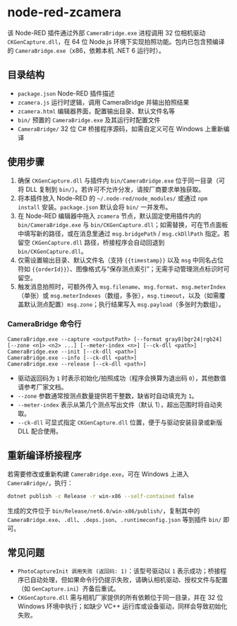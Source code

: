 # node-red-zcamera

该 Node-RED 插件通过外部 `CameraBridge.exe` 进程调用 32 位相机驱动 `CKGenCapture.dll`，在 64 位 Node.js 环境下实现拍照功能。包内已包含预编译的 `CameraBridge.exe`（x86，依赖本机 .NET 6 运行时）。

## 目录结构

- `package.json` Node-RED 插件描述
- `zcamera.js` 运行时逻辑，调用 CameraBridge 并输出拍照结果
- `zcamera.html` 编辑器界面，配置输出目录、默认文件名等
- `bin/` 预置的 `CameraBridge.exe` 及其运行时配置文件
- `CameraBridge/` 32 位 C# 桥接程序源码，如需自定义可在 Windows 上重新编译

## 使用步骤

1. 确保 `CKGenCapture.dll` 与插件内 `bin/CameraBridge.exe` 位于同一目录（可将 DLL 复制到 `bin/`）。若许可不允许分发，请按厂商要求单独获取。
2. 将本插件放入 Node-RED 的 `~/.node-red/node_modules/` 或通过 `npm install` 安装。`package.json` 默认会将 `bin/` 一并发布。
3. 在 Node-RED 编辑器中拖入 `zcamera` 节点，默认固定使用插件内的 `bin/CameraBridge.exe` 与 `bin/CKGenCapture.dll`；如需替换，可在节点面板中填写新的路径，或在消息里通过 `msg.bridgePath` / `msg.ckDllPath` 指定。若留空 `CKGenCapture.dll` 路径，桥接程序会自动回退到 `bin/CKGenCapture.dll`。
4. 仅需设置输出目录、默认文件名（支持 `{{timestamp}}` 以及 `msg` 中同名占位符如 `{{orderId}}`）、图像格式与“保存测点索引”；无需手动管理测点标识时可留空。
5. 触发消息拍照时，可额外传入 `msg.filename`、`msg.format`、`msg.meterIndex`（单张）或 `msg.meterIndexes`（数组，多张），`msg.timeout`，以及（如需覆盖默认测点配置）`msg.zone`；执行结果写入 `msg.payload`（多张时为数组）。

### CameraBridge 命令行

```text
CameraBridge.exe --capture <outputPath> [--format gray8|bgr24|rgb24] [--zone <n1> <n2> ...] [--meter-index <n>] [--ck-dll <path>]
CameraBridge.exe --init [--ck-dll <path>]
CameraBridge.exe --info [--ck-dll <path>]
CameraBridge.exe --release [--ck-dll <path>]
```

- 驱动返回码为 `1` 时表示初始化/拍照成功（程序会换算为退出码 `0`），其他数值请参考厂家文档。
- `--zone` 参数通常按测点数量提供若干整数，缺省时自动填充为 `1`。
- `--meter-index` 表示从第几个测点写出文件（默认 1），超出范围时将自动夹取。
- `--ck-dll` 可显式指定 `CKGenCapture.dll` 位置，便于与驱动安装目录或新版 DLL 配合使用。

## 重新编译桥接程序

若需要修改或重新构建 `CameraBridge.exe`，可在 Windows 上进入 `CameraBridge/`，执行：

```bash
dotnet publish -c Release -r win-x86 --self-contained false
```

生成的文件位于 `bin/Release/net6.0/win-x86/publish/`，复制其中的 `CameraBridge.exe`、`.dll`、`.deps.json`、`.runtimeconfig.json` 等到插件 `bin/` 即可。

## 常见问题

- `PhotoCaptureInit 调用失败 (返回码: 1)`：该型号驱动以 `1` 表示成功；桥接程序已自动处理，但如果命令行仍提示失败，请确认相机驱动、授权文件与配置（如 `GenCapture.ini`）齐备后重试。
- `CKGenCapture.dll` 需与相机厂家提供的所有依赖位于同一目录，并在 32 位 Windows 环境中执行；如缺少 VC++ 运行库或设备驱动，同样会导致初始化失败。
